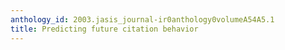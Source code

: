 ```yaml
---
anthology_id: 2003.jasis_journal-ir0anthology0volumeA54A5.1
title: Predicting future citation behavior
---
```

